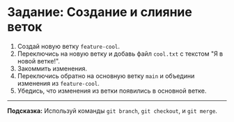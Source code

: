 # Задание: Создание и слияние веток

1. Создай новую ветку `feature-cool`.
2. Переключись на новую ветку и добавь файл `cool.txt` с текстом "Я в новой ветке!".
3. Закоммить изменения.
4. Переключись обратно на основную ветку `main` и объедини изменения из `feature-cool`.
5. Убедись, что изменения из ветки появились в основной ветке.

---

**Подсказка:**
Используй команды `git branch`, `git checkout`, и `git merge`.